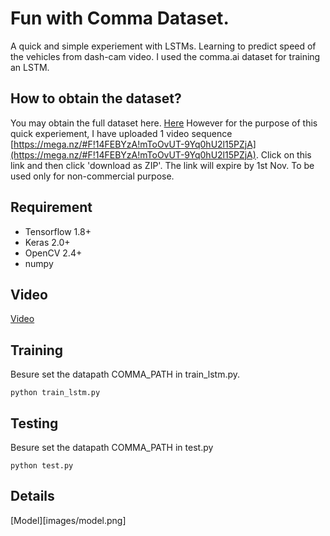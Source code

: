 # Fun with Comma Dataset.

A quick and simple experiement with LSTMs. Learning to predict speed of the vehicles
from dash-cam video. I used the comma.ai dataset for training an LSTM.

## How to obtain the dataset?
You may obtain the full dataset here. [Here](https://github.com/commaai/research)
However for the purpose of this quick experiement, I have uploaded 1 video sequence
[https://mega.nz/#F!14FEBYzA!mToOvUT-9Yq0hU2l15PZjA](https://mega.nz/#F!14FEBYzA!mToOvUT-9Yq0hU2l15PZjA). Click on this link and then click 'download as ZIP'. The link will expire by 1st Nov. To be used only for
non-commercial purpose.

## Requirement
- Tensorflow 1.8+
- Keras 2.0+
- OpenCV 2.4+
- numpy

## Video
[Video]( https://youtu.be/LzXRh2Pe740 )


## Training
Besure set the datapath COMMA_PATH in train_lstm.py.
```
python train_lstm.py
```

## Testing
Besure set the datapath COMMA_PATH in test.py
```
python test.py
```

## Details
[Model][images/model.png]
